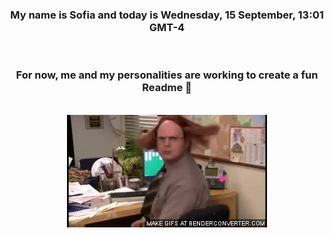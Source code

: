 


<div align="center">
<h3 >My name is Sofia and today is Wednesday, 15 September, 13:01 GMT-4</h3><br>
<h3 >For now, me and my personalities are working to create a fun Readme 👋
</h3><br>
<img src='img/dwight.gif' alt='working...'/>
</div>
